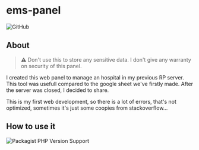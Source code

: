 # ems-panel
![GitHub](https://img.shields.io/github/license/enzops/ems-panel)

## About
> ⚠️ Don't use this to store any sensitive data. I don't give any warranty on security of this panel.

I created this web panel to manage an hospital in my previous RP server. This tool was usefull compared to the google sheet we've firstly made.
After the server was closed, I decided to share.

This is my first web development, so there is a lot of errors, that's not optimized, sometimes it's just some coopies from stackoverflow...

## How to use it
![Packagist PHP Version Support](https://img.shields.io/packagist/php-v/enzops/ems-panel)
